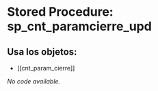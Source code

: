 # Stored Procedure: sp_cnt_paramcierre_upd

## Usa los objetos:
- [[cnt_param_cierre]]

*No code available.*
